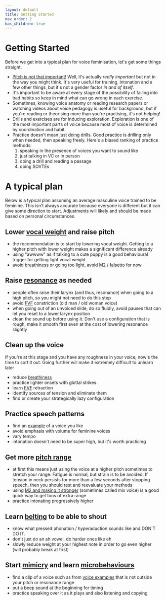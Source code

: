 ```yaml
---
layout: default
title: Getting Started
nav_order: 2
has_children: true
---
```

# Getting Started
Before we get into a typical plan for voice feminisation, let's get some things straight.
- [Pitch is not that important!](pitch) Well, it's actually _really important_ but not in the way you might think. It's very useful for training, intonation and a few other things, but it's not a gender factor _in and of itself_.
- It's important to be aware at every stage of the possibility of falling into bad habits so keep in mind what can go wrong in each exercise.
- Sometimes, knowing voice anatomy or reading research papers or watching videos about voice pedagogy is useful for background, but if you're reading or theorising more than you're practising, it's not helping!
- Drills and exercises are for inducing exploration. Exploration is one of the most important parts of voice because most of voice is determined by coordination and habit.
- Practice doesn't mean just doing drills. Good practice is drilling only when needed, then speaking freely. Here's a biased ranking of practice methods:
  1. speaking in the presence of voices you want to sound like
  2. just talking in VC or in person
  3. doing a drill and reading a passage
  4. doing SOVTEs

# A typical plan
Below is a typical plan assuming an average masculine voice trained to be feminine. This isn't always accurate because everyone is different but it can give some direction to start. Adjustments will likely and should be made based on personal circumstances.

## Lower [vocal weight](/wiki/pages/vocal-weight) and raise pitch
- the recommendation is to start by lowering vocal weight. Getting to a higher pitch with lower weight makes a significant difference already
- using "awwww" as if talking to a cute puppy is a good behavioural trigger for getting light vocal weight
- avoid [breathiness](/wiki/pages/clarity/breathiness) or going too light, avoid [M2 / falsetto](/wiki/pages/other-resources/mechanisms) for now

## Raise [resonance](/wiki/pages/resonance) as needed
- people often raise their larynx (and thus, resonance) when going to a high pitch, so you might not need to do this step
- avoid [FVF](/wiki/pages/clarity/FVF) constriction (old man / old woman voice)
- when going out of an unvoiced slide, do so fluidly, avoid pauses that can let you reset to a lower larynx position
- clean the sound up before using it. Don't use a configuration that is rough, make it smooth first even at the cost of lowering resonance slightly

## Clean up the voice
If you're at this stage and you have any roughness in your voice, now's the time to sort it out. Going further will make it extremely difficult to unlearn later

- reduce [breathiness](/wiki/pages/clarity/breathiness)
- practice lighter onsets with glottal strikes
- learn [FVF](/wiki/pages/clarity/FVF) retraction
- identify sources of tension and eliminate them
- find or create your strategically lazy configuration

## Practice speech patterns
- find an [example](/wiki/pages/voice-examples) of a voice you like
- avoid emphasis with volume for feminine voices
- vary tempo
- intonation doesn't need to be super high, but it's worth practicing

## Get more [pitch range](/wiki/pages/pitch-range)
- at first this means just using the voice at a higher pitch sometimes to stretch your range. Fatigue is normal, but strain is to be avoided. If tension in neck persists for more than a few seconds after stopping speech, then you should rest and reevaluate your methods
- using [M2 and making it stronger](/wiki/pages/pitch-range/strong-m2) (sometimes called mix voice) is a good quick way to get tons of extra range
- practice intonating progressively higher

## Learn [belting](/wiki/pages/pitch-range/belting) to be able to shout
- know what pressed phonation / hyperaduction sounds like and DON'T DO IT.
- don't just do an ah vowel, do harder ones like eh
- slowly reduce weight at your highest note in order to go even higher (will probably break at first)

## Start [mimicry](/wiki/pages/microbehaviours/mimicry) and learn [microbehaviours](/wiki/pages/microbehaviours)
- find a clip of a voice such as from [voice examples](/wiki/pages/voice-examples) that is not outside your pitch or resonance range
- put a beep sound at the beginning for timing
- practice speaking over it as it plays and also listening and copying
